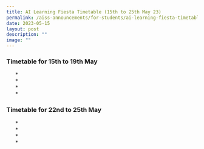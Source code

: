 ```yaml
---
title: AI Learning Fiesta Timetable (15th to 25th May 23)
permalink: /aiss-announcements/for-students/ai-learning-fiesta-timetable/
date: 2023-05-15
layout: post
description: ""
image: ""
---
```

<h3>Timetable for 15th to 19th May</h3>
<ul>
* <br>
* <br>
* <br>
* <br>
</ul>

<h3>Timetable for 22nd to 25th May</h3>
<ul>
* <br>
* <br>
* <br>
* <br>
</ul>
